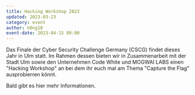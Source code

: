 ```yaml
---
title: Hacking Workshop 2023
updated: 2023-03-23
category: event
author: h0ng10
event-date: 2023-04-15 09:00
---
```



Das Finale der Cyber Security Challenge Germany (CSCG) findet dieses Jahr in Ulm statt. Im Rahmen dessen bieten wir in Zusammenarbeit mit der Stadt Ulm sowie den Unternehmen Code White und MOGWAI LABS einen "Hacking Workshop" an bei dem ihr euch mal am Thema "Capture the Flag" ausprobierren könnt.

Bald gibt es hier mehr Informationen.
